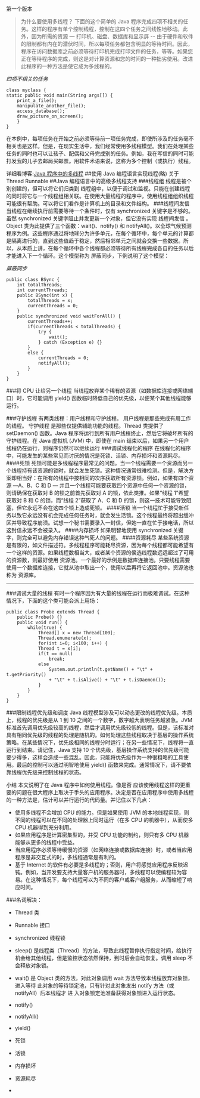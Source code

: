 第一个版本

> 为什么要使用多线程？
> 下面的这个简单的 Java 程序完成四项不相关的任务。这样的程序有单个控制线程，控制在这四个任务之间线性地移动。此外，因为所需的资源 ― 打印机、磁盘、数据库和显示屏 -- 由于硬件和软件的限制都有内在的潜伏时间，所以每项任务都包含明显的等待时间。因此，程序在访问数据库之前必须等待打印机完成打印文件的任务，等等。如果您正在等待程序的完成，则这是对计算资源和您的时间的一种拙劣使用。改进此程序的一种方法是使它成为多线程的。

*四项不相关的任务*

```
class myclass {
static public void main(String args[]) {
    print_a_file();
    manipulate_another_file();
    access_database();
    draw_picture_on_screen();
    }
}
```
在本例中，每项任务在开始之前必须等待前一项任务完成，即使所涉及的任务毫不相关也是这样。但是，在现实生活中，我们经常使用多线程模型。我们在处理某些任务的同时也可以让孩子、配偶和父母完成别的任务。例如，我在写信的同时可能打发我的儿子去邮局买邮票。用软件术语来说，这称为多个控制（或执行）线程。

详细看博客:[Java 程序中的多线程](http://www.ibm.com/developerworks/cn/java/multithreading/)
##使用 Java 编程语言实现线程(略) 关于Thread Runnable
##Java 编程语言中的高级多线程支持
###线程组
线程是被个别创建的，但可以将它们归类到 线程组中，以便于调试和监视。只能在创建线程的同时将它与一个线程组相关联。在使用大量线程的程序中，使用线程组组织线程可能很有帮助。可以将它们看作是计算机上的目录和文件结构。
###线程间发信
当线程在继续执行前需要等待一个条件时，仅有 synchronized 关键字是不够的。虽然 synchronized 关键字阻止并发更新一个对象，但它没有实现 线程间发信 。Object 类为此提供了三个函数：wait()、notify() 和 notifyAll()。以全球气候预测程序为例。这些程序通过将地球分为许多单元，在每个循环中，每个单元的计算都是隔离进行的，直到这些值趋于稳定，然后相邻单元之间就会交换一些数据。所以，从本质上讲，在每个循环中各个线程都必须等待所有线程完成各自的任务以后才能进入下一个循环。这个模型称为 屏蔽同步，下例说明了这个模型：

*屏蔽同步*

```
public class BSync {
    int totalThreads;
    int currentThreads;
    public BSync(int x) {
        totalThreads = x;
        currentThreads = 0;
    }
    public synchronized void waitForAll() {
        currentThreads++;
        if(currentThreads < totalThreads) {
            try {
                wait();
            } catch (Exception e) {}
        }
        else {
            currentThreads = 0;
            notifyAll();
        }
    }
}
```

###将 CPU 让给另一个线程
当线程放弃某个稀有的资源（如数据库连接或网络端口）时，它可能调用 yield() 函数临时降低自己的优先级，以便某个其他线程能够运行。

###守护线程
有两类线程：用户线程和守护线程。 用户线程是那些完成有用工作的线程。 守护线程 是那些仅提供辅助功能的线程。Thread 类提供了 setDaemon() 函数。Java 程序将运行到所有用户线程终止，然后它将破坏所有的守护线程。在 Java 虚拟机 (JVM) 中，即使在 main 结束以后，如果另一个用户线程仍在运行，则程序仍然可以继续运行
###调试线程化的程序
在线程化的程序中，可能发生的某些常见而讨厌的情况是死锁、活锁、内存损坏和资源耗尽。
####死锁
死锁可能是多线程程序最常见的问题。当一个线程需要一个资源而另一个线程持有该资源的锁时，就会发生死锁。这种情况通常很难检测。但是，解决方案却相当好：在所有的线程中按相同的次序获取所有资源锁。例如，如果有四个资源 ―A、B、C 和 D ― 并且一个线程可能要获取四个资源中任何一个资源的锁，则请确保在获取对 B 的锁之前首先获取对 A 的锁，依此类推。如果“线程 1”希望获取对 B 和 C 的锁，而“线程 2”获取了 A、C 和 D 的锁，则这一技术可能导致阻塞，但它永远不会在这四个锁上造成死锁。
####活锁
当一个线程忙于接受新任务以致它永远没有机会完成任何任务时，就会发生活锁。这个线程最终将超出缓冲区并导致程序崩溃。试想一个秘书需要录入一封信，但她一直在忙于接电话，所以这封信永远不会被录入。
####内存损坏
如果明智地使用 synchronized 关键字，则完全可以避免内存错误这种气死人的问题。
####资源耗尽
某些系统资源是有限的，如文件描述符。多线程程序可能耗尽资源，因为每个线程都可能希望有一个这样的资源。如果线程数相当大，或者某个资源的侯选线程数远远超过了可用的资源数，则最好使用 资源池。一个最好的示例是数据库连接池。只要线程需要使用一个数据库连接，它就从池中取出一个，使用以后再将它返回池中。资源池也称为 资源库。


----------


###调试大量的线程
有时一个程序因为有大量的线程在运行而极难调试。在这种情况下，下面的这个类可能会派上用场：

```
public class Probe extends Thread {
    public Probe() {}
    public void run() {
        while(true) {
            Thread[] x = new Thread[100];
            Thread.enumerate(x);
            for(int i=0; i<100; i++) {
            Thread t = x[i];
            if(t == null)
                break;
            else
                System.out.println(t.getName() + "\t" + t.getPriority()
                + "\t" + t.isAlive() + "\t" + t.isDaemon());
            }
        }
    }
}
```
###限制线程优先级和调度
Java 线程模型涉及可以动态更改的线程优先级。本质上，线程的优先级是从 1 到 10 之间的一个数字，数字越大表明任务越紧急。JVM 标准首先调用优先级较高的线程，然后才调用优先级较低的线程。但是，该标准对具有相同优先级的线程的处理是随机的。如何处理这些线程取决于基层的操作系统策略。在某些情况下，优先级相同的线程分时运行；在另一些情况下，线程将一直运行到结束。请记住，Java 支持 10 个优先级，基层操作系统支持的优先级可能要少得多，这样会造成一些混乱。因此，只能将优先级作为一种很粗略的工具使用。最后的控制可以通过明智地使用 yield() 函数来完成。通常情况下，请不要依靠线程优先级来控制线程的状态。

小结
本文说明了在 Java 程序中如何使用线程。像是否 应该使用线程这样的更重要的问题在很大程序上取决于手头的应用程序。决定是否在应用程序中使用多线程的一种方法是，估计可以并行运行的代码量。并记住以下几点：

 - 使用多线程不会增加 CPU 的能力。但是如果使用 JVM 的本地线程实现，则不同的线程可以在不同的处理器上同时运行（在多 CPU 的机器中），从而使多 CPU 机器得到充分利用。
 - 如果应用程序是计算密集型的，并受 CPU 功能的制约，则只有多 CPU 机器能够从更多的线程中受益。
 - 当应用程序必须等待缓慢的资源（如网络连接或数据库连接）时，或者当应用程序是非交互式的时，多线程通常是有利的。
 - 基于 Internet 的软件有必要是多线程的；否则，用户将感觉应用程序反映迟钝。例如，当开发要支持大量客户机的服务器时，多线程可以使编程较为容易。在这种情况下，每个线程可以为不同的客户或客户组服务，从而缩短了响应时间。








###名词解决：
 - Thread 					类
 - Runnable				接口
 - synchronized			线程锁
 - sleep()						是线程类（Thread）的方法，导致此线程暂停执行指定时间，给执行机会给其他线程，但是监控状态依然保持，到时后会自动恢复。调用 sleep 不会释放对象锁。
 - wait()						 是 Object 类的方法，对此对象调用 wait 方法导致本线程放弃对象锁，进入等待
此对象的等待锁定池，只有针对此对象发出 notify 方法（或 notifyAll）后本线程才 进
入对象锁定池准备获得对象锁进入运行状态。
 - notify()
 - notifyAll()
 - yield()   
 
 - 死锁
 - 活锁
 - 内存损坏
 - 资源耗尽
 
 - 